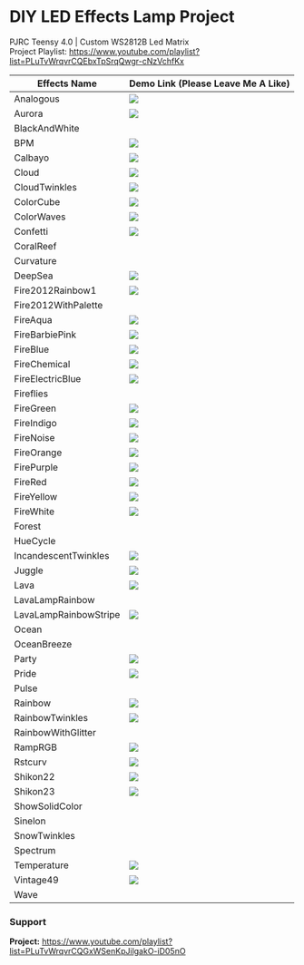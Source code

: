 # DIY LED Effects Lamp Project
PJRC Teensy 4.0 | Custom WS2812B Led Matrix
<br>Project Playlist: https://www.youtube.com/playlist?list=PLuTvWrqvrCQEbxTpSrqQwgr-cNzVchfKx

| Effects Name          	| Demo Link (Please Leave Me A Like)     	|
|-----------------------	|----------------------------------------	|
| Analogous             	| [![](https://img.youtube.com/vi/GkM_yxgYv2s/0.jpg)](https://youtu.be/GkM_yxgYv2s) |
| Aurora                	| [![](https://img.youtube.com/vi/GK8URnTC9vc/0.jpg)](https://youtu.be/GK8URnTC9vc) |
| BlackAndWhite         	|                                        	|
| BPM                     | [![](https://img.youtube.com/vi/IH-Q_5ymRpk/0.jpg)](https://youtu.be/IH-Q_5ymRpk) |
| Calbayo             	  | [![](https://img.youtube.com/vi/2_QlBTKidro/0.jpg)](https://youtu.be/2_QlBTKidro) |
| Cloud                 	| [![](https://img.youtube.com/vi/ubzFZ8tgLI4/0.jpg)](https://youtu.be/ubzFZ8tgLI4) |
| CloudTwinkles           | [![](https://img.youtube.com/vi/6xIglZ9MYiI/0.jpg)](https://www.youtube.com/watch?v=6xIglZ9MYiI) |
| ColorCube             	| [![](https://img.youtube.com/vi/w2WDJhO8YmA/0.jpg)](https://youtube.com/shorts/w2WDJhO8YmA?feature=share) |
| ColorWaves            	| [![](https://img.youtube.com/vi/lAgImssP0hc/0.jpg)](https://www.youtube.com/watch?v=lAgImssP0hc) |
| Confetti                | [![](https://img.youtube.com/vi/dexPh66PtdY/0.jpg)](https://youtube.com/shorts/dexPh66PtdY?feature=share) |
| CoralReef             	|                                        	|
| Curvature             	|                                        	|
| DeepSea               	| [![](https://img.youtube.com/vi/nkcVD1npClE/0.jpg)](https://youtu.be/nkcVD1npClE) |
| Fire2012Rainbow1      	| [![](https://img.youtube.com/vi/2Owei0R9Go4/0.jpg)](https://www.youtube.com/watch?v=2Owei0R9Go4) |
| Fire2012WithPalette   	|                                        	|
| FireAqua              	| [![](https://img.youtube.com/vi/2UL9ZoMGzog/0.jpg)](https://youtu.be/2UL9ZoMGzog) |
| FireBarbiePink         	| [![](https://img.youtube.com/vi/lAHkKbvl2BE/0.jpg)](https://youtu.be/lAHkKbvl2BE) |
| FireBlue              	| [![](https://img.youtube.com/vi/ALZilezuZhE/0.jpg)](https://youtu.be/ALZilezuZhE) |
| FireChemical          	| [![](https://img.youtube.com/vi/JTVzLaD2WtA/0.jpg)](https://youtu.be/JTVzLaD2WtA) |
| FireElectricBlue      	| [![](https://img.youtube.com/vi/nL_Dz0n3Nng/0.jpg)](https://www.youtube.com/watch?v=nL_Dz0n3Nng) |
| Fireflies             	|                                        	|
| FireGreen             	| [![](https://img.youtube.com/vi/AtH7kPdCFck/0.jpg)](https://youtu.be/AtH7kPdCFck) |
| FireIndigo             	| [![](https://img.youtube.com/vi/ssplT7uFegI/0.jpg)](https://youtu.be/ssplT7uFegI) |
| FireNoise               | [![](https://img.youtube.com/vi/8HZHj-oy8hU/0.jpg)](https://www.youtube.com/watch?v=8HZHj-oy8hU) |
| FireOrange            	| [![](https://img.youtube.com/vi/Bq_BhgwoGyM/0.jpg)](https://www.youtube.com/watch?v=Bq_BhgwoGyM) |
| FirePurple            	| [![](https://img.youtube.com/vi/7VXlMrUlCOM/0.jpg)](https://www.youtube.com/watch?v=7VXlMrUlCOM) |
| FireRed               	| [![](https://img.youtube.com/vi/r67FtGZvrxc/0.jpg)](https://www.youtube.com/watch?v=r67FtGZvrxc) |
| FireYellow              | [![](https://img.youtube.com/vi/6eIliuVcl6E/0.jpg)](https://youtu.be/6eIliuVcl6E) |
| FireWhite             	| [![](https://img.youtube.com/vi/Ep6ztWYFsqQ/0.jpg)](https://www.youtube.com/watch?v=Ep6ztWYFsqQ) |
| Forest                	|                                        	|
| HueCycle              	|                                        	|
| IncandescentTwinkles    | [![](https://img.youtube.com/vi/yPH6Us_nF-U/0.jpg)](https://youtube.com/shorts/yPH6Us_nF-U?feature=share) |
| Juggle                	| [![](https://img.youtube.com/vi/qANoQjhLGoI/0.jpg)](https://youtu.be/qANoQjhLGoI) |
| Lava                  	| [![](https://img.youtube.com/vi/ReStbAOoWyM/0.jpg)](https://www.youtube.com/watch?v=ReStbAOoWyM) |
| LavaLampRainbow       	|                                        	|
| LavaLampRainbowStripe 	| [![](https://img.youtube.com/vi/oXuwZY5xBgc/0.jpg)](https://youtube.com/shorts/oXuwZY5xBgc?feature=share) |
| Ocean                 	|                                        	|
| OceanBreeze           	|                                        	|
| Party                 	| [![](https://img.youtube.com/vi/PT6lvMPc_JI/0.jpg)](https://www.youtube.com/watch?v=PT6lvMPc_JI) |
| Pride                 	| [![](https://img.youtube.com/vi/QllpjAun5tk/0.jpg)](https://youtube.com/shorts/QllpjAun5tk?feature=share) |
| Pulse                 	|                                        	|
| Rainbow               	| [![](https://img.youtube.com/vi/NdaFswDQIU4/0.jpg)](https://youtu.be/NdaFswDQIU4) |
| RainbowTwinkles       	| [![](https://img.youtube.com/vi/x8yK0GT0e4U/0.jpg)](https://youtu.be/x8yK0GT0e4U) |
| RainbowWithGlitter    	|                                        	|
| RampRGB               	| [![](https://img.youtube.com/vi/fwO2FN8sbOQ/0.jpg)](https://youtube.com/shorts/fwO2FN8sbOQ?feature=share) |
| Rstcurv               	| [![](https://img.youtube.com/vi/_P6XzHIV-NA/0.jpg)](https://www.youtube.com/watch?v=_P6XzHIV-NA) |
| Shikon22              	| [![](https://img.youtube.com/vi/SxEsgq4D8ok/0.jpg)](https://youtu.be/SxEsgq4D8ok) |
| Shikon23              	| [![](https://img.youtube.com/vi/LAta2GwrvJk/0.jpg)](https://youtu.be/LAta2GwrvJk) |
| ShowSolidColor        	|                                        	|
| Sinelon               	|                                        	|
| SnowTwinkles          	|                                        	|
| Spectrum              	|                                        	|
| Temperature           	| [![](https://img.youtube.com/vi/7qriRYJ1oCw/0.jpg)](https://youtube.com/shorts/7qriRYJ1oCw?feature=share) |
| Vintage49             	| [![](https://img.youtube.com/vi/BeOxCL2CW7A/0.jpg)](https://youtube.com/shorts/BeOxCL2CW7A?feature=share) |
| Wave                  	|                                        	|


### Support
**Project:** https://www.youtube.com/playlist?list=PLuTvWrqvrCQGxWSenKpJilgakO-iD05nO

